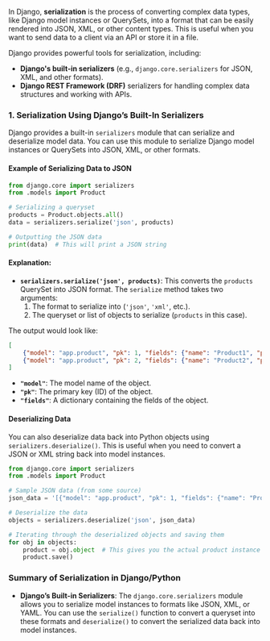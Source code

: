 In Django, **serialization** is the process of converting complex data types, like Django model instances or QuerySets, into a format that can be easily rendered into JSON, XML, or other content types. This is useful when you want to send data to a client via an API or store it in a file.

Django provides powerful tools for serialization, including:

- **Django's built-in serializers** (e.g., `django.core.serializers` for JSON, XML, and other formats).
- **Django REST Framework (DRF)** serializers for handling complex data structures and working with APIs.

### 1. **Serialization Using Django’s Built-In Serializers**

Django provides a built-in `serializers` module that can serialize and deserialize model data. You can use this module to serialize Django model instances or QuerySets into JSON, XML, or other formats.

#### **Example of Serializing Data to JSON**

```python
from django.core import serializers
from .models import Product

# Serializing a queryset
products = Product.objects.all()
data = serializers.serialize('json', products)

# Outputting the JSON data
print(data)  # This will print a JSON string
```

#### **Explanation**:
- **`serializers.serialize('json', products)`**: This converts the `products` QuerySet into JSON format. The `serialize` method takes two arguments:
  1. The format to serialize into (`'json'`, `'xml'`, etc.).
  2. The queryset or list of objects to serialize (`products` in this case).

The output would look like:

```json
[
    {"model": "app.product", "pk": 1, "fields": {"name": "Product1", "price": 100.0}},
    {"model": "app.product", "pk": 2, "fields": {"name": "Product2", "price": 150.0}}
]
```

- **`"model"`**: The model name of the object.
- **`"pk"`**: The primary key (ID) of the object.
- **`"fields"`**: A dictionary containing the fields of the object.

#### **Deserializing Data**

You can also deserialize data back into Python objects using `serializers.deserialize()`. This is useful when you need to convert a JSON or XML string back into model instances.

```python
from django.core import serializers
from .models import Product

# Sample JSON data (from some source)
json_data = '[{"model": "app.product", "pk": 1, "fields": {"name": "Product1", "price": 100.0}}]'

# Deserialize the data
objects = serializers.deserialize('json', json_data)

# Iterating through the deserialized objects and saving them
for obj in objects:
    product = obj.object  # This gives you the actual product instance
    product.save()
```


### **Summary of Serialization in Django/Python**

- **Django’s Built-in Serializers**: The `django.core.serializers` module allows you to serialize model instances to formats like JSON, XML, or YAML. You can use the `serialize()` function to convert a queryset into these formats and `deserialize()` to convert the serialized data back into model instances.
  

